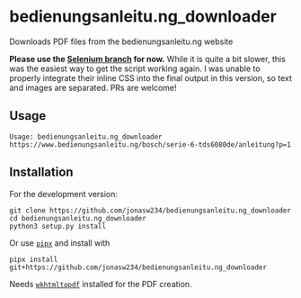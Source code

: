 # bedienungsanleitu.ng_downloader
Downloads PDF files from the bedienungsanleitu.ng website

**Please use the [Selenium branch](https://github.com/jonasw234/bedienungsanleitu.ng_downloader/tree/selenium) for now.** While it is quite a bit slower, this was the easiest way to get the script working again. I was unable to properly integrate their inline CSS into the final output in this version, so text and images are separated. PRs are welcome!

## Usage
```
Usage: bedienungsanleitu.ng_downloader https://www.bedienungsanleitu.ng/bosch/serie-6-tds6080de/anleitung?p=1
```

## Installation
For the development version:
```
git clone https://github.com/jonasw234/bedienungsanleitu.ng_downloader
cd bedienungsanleitu.ng_downloader
python3 setup.py install
```
Or use [`pipx`](https://pypi.org/project/pipx/) and install with
```
pipx install git+https://github.com/jonasw234/bedienungsanleitu.ng_downloader
```
Needs [`wkhtmltopdf`](https://wkhtmltopdf.org/) installed for the PDF creation.
